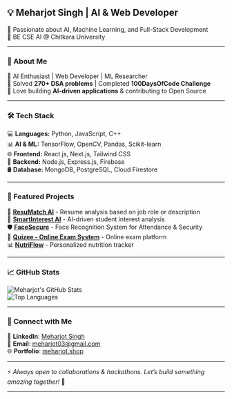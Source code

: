 
## **💡 Meharjot Singh | AI & Web Developer**  
🚀 Passionate about AI, Machine Learning, and Full-Stack Development  
📍 BE CSE AI @ Chitkara University  

---

### **🚀 About Me**
🔹 AI Enthusiast | Web Developer | ML Researcher  
🔹 Solved **270+ DSA problems** | Completed **100DaysOfCode Challenge**  
🔹 Love building **AI-driven applications** & contributing to Open Source  

---

### **🛠️ Tech Stack**
💻 **Languages:** Python, JavaScript, C++  
📊 **AI & ML:** TensorFlow, OpenCV, Pandas, Scikit-learn  
🌐 **Frontend:** React.js, Next.js, Tailwind CSS  
🔗 **Backend:** Node.js, Express.js, Firebase  
🛢️ **Database:** MongoDB, PostgreSQL, Cloud Firestore  

---

### **📌 Featured Projects**  
🚀 **[ResuMatch AI](https://github.com/meharjot0710/ResuMatch-AI-Frontend)** - Resume analysis based on job role or description  
🚀 **[SmartInterest AI](https://github.com/meharjot0710/SmartInterest-AI)** - AI-driven student interest analysis  
🛡️ **[FaceSecure](https://github.com/meharjot0710/FaceSecure)** - Face Recognition System for Attendance & Security  
📝 **[Quizee - Online Exam System](https://github.com/meharjot0710/Quizee-Online-exam-System)** - Online exam platform  
📊 **[NutriFlow](https://meharjot0710.github.io/NutriFlow/#/)** - Personalized nutrition tracker  

---

### **📈 GitHub Stats**  
![Meharjot's GitHub Stats](https://github-readme-stats.vercel.app/api?username=meharjot0710&show_icons=true&theme=radical)  
![Top Languages](https://github-readme-stats.vercel.app/api/top-langs/?username=meharjot0710&layout=compact&theme=radical)  


---

### **📢 Connect with Me**  
💼 **LinkedIn**: [Meharjot Singh](https://linkedin.com/in/meharjot03)  
📧 **Email**: meharjot03@gmail.com  
🌐 **Portfolio**: [meharjot.shop](https://meharjot.shop)

---

⚡ *Always open to collaborations & hackathons. Let’s build something amazing together!* 🚀  

---
